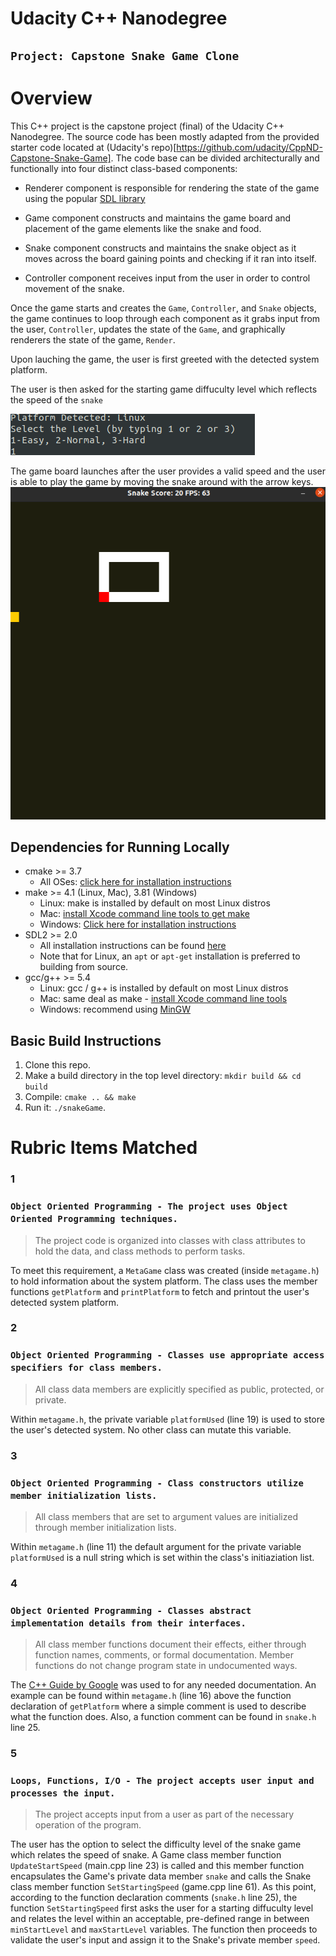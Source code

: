 # Udacity C++ Nanodegree

## `Project: Capstone Snake Game Clone`

# Overview

This C++ project is the capstone project (final) of the Udacity C++ Nanodegree.
The source code has been mostly adapted from the provided starter code located at (Udacity's repo)[https://github.com/udacity/CppND-Capstone-Snake-Game].
The code base can be divided architecturally and functionally into four distinct class-based components:

- Renderer component is responsible for rendering the state of the game using the popular [SDL library](https://www.libsdl.org/)

- Game component constructs and maintains the game board and placement of the game elements like the snake and food.

- Snake component constructs and maintains the snake object as it moves across the board gaining points and checking if it ran into itself.

- Controller component receives input from the user in order to control movement of the snake.

Once the game starts and creates the `Game`, `Controller`, and `Snake` objects, the game continues to loop through each component as it grabs input from the user, `Controller`, updates the state of the `Game`, and graphically renderers the state of the game, `Render`.

Upon lauching the game, the user is first greeted with the detected system platform.

The user is then asked for the starting game diffuculty level which reflects the speed of the `snake`

![platform](imgs/snakeIntro.png)



The game board launches after the user provides a valid speed and the user is able to play the game by moving the snake around with the arrow keys.
![gameBoartd](imgs/snakeScreen.png)

## Dependencies for Running Locally

- cmake >= 3.7
  - All OSes: [click here for installation instructions](https://cmake.org/install/)
- make >= 4.1 (Linux, Mac), 3.81 (Windows)
  - Linux: make is installed by default on most Linux distros
  - Mac: [install Xcode command line tools to get make](https://developer.apple.com/xcode/features/)
  - Windows: [Click here for installation instructions](http://gnuwin32.sourceforge.net/packages/make.htm)
- SDL2 >= 2.0
  - All installation instructions can be found [here](https://wiki.libsdl.org/Installation)
  - Note that for Linux, an `apt` or `apt-get` installation is preferred to building from source.
- gcc/g++ >= 5.4
  - Linux: gcc / g++ is installed by default on most Linux distros
  - Mac: same deal as make - [install Xcode command line tools](https://developer.apple.com/xcode/features/)
  - Windows: recommend using [MinGW](http://www.mingw.org/)

## Basic Build Instructions

1. Clone this repo.
2. Make a build directory in the top level directory: `mkdir build && cd build`
3. Compile: `cmake .. && make`
4. Run it: `./snakeGame`.

# Rubric Items Matched

### 1

### `Object Oriented Programming - The project uses Object Oriented Programming techniques.`

> The project code is organized into classes with class attributes to hold the data, and class methods to perform tasks.

To meet this requirement, a `MetaGame` class was created (inside `metagame.h`) to hold information about the system platform. The class uses the member functions `getPlatform` and `printPlatform` to fetch and printout the user's detected system platform.

### 2

### `Object Oriented Programming - Classes use appropriate access specifiers for class members.`

> All class data members are explicitly specified as public, protected, or private.

Within `metagame.h`, the private variable `platformUsed` (line 19) is used to store the user's detected system. No other class can mutate this variable.

### 3

### `Object Oriented Programming - Class constructors utilize member initialization lists.`

> All class members that are set to argument values are initialized through member initialization lists.

Within `metagame.h` (line 11) the default argument for the private variable `platformUsed` is a null string which is set within the class's initiaziation list.

### 4

### `Object Oriented Programming - Classes abstract implementation details from their interfaces.`

> All class member functions document their effects, either through function names, comments, or formal documentation. Member functions do not change program state in undocumented ways.

The [C++ Guide by Google](https://google.github.io/styleguide/cppguide.html#Function_Comments) was used to for any needed documentation. An example can be found within `metagame.h` (line 16) above the function declaration of `getPlatform` where a simple comment is used to describe what the function does. Also, a function comment can be found in `snake.h` line 25.

### 5

### `Loops, Functions, I/O - The project accepts user input and processes the input.`

> The project accepts input from a user as part of the necessary operation of the program.

The user has the option to select the difficulty level of the snake game which relates the speed of snake. A Game class member function `UpdateStartSpeed` (main.cpp line 23) is called and this member function encapsulates the Game's private data member `snake` and calls the Snake class member function `SetStartingSpeed` (game.cpp line 61). As this point, according to the function declaration comments (`snake.h` line 25), the function `SetStartingSpeed` first asks the user for a starting diffuculty level and relates the level within an acceptable, pre-defined range in between `minStartLevel` and `maxStartLevel` variables. The function then proceeds to validate the user's input and assign it to the Snake's private member `speed`.
